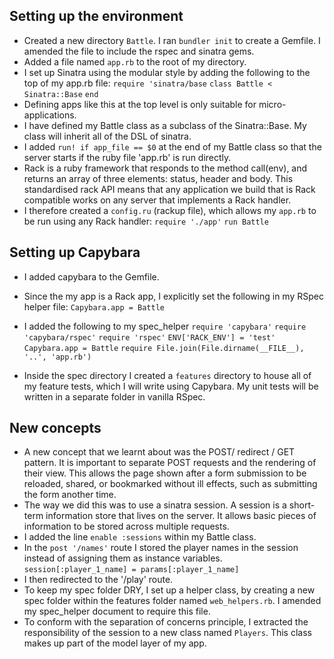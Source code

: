 ## Setting up the environment

 - Created a new directory `Battle`. I ran `bundler init` to create a Gemfile. I amended the file to include the rspec and sinatra gems.
 - Added a file named `app.rb` to the root of my directory. 
 - I set up Sinatra using the modular style by adding the following to the top of my app.rb file:
	 `require 'sinatra/base`
	 `class Battle < Sinatra::Base`
	  `end`
 - Defining apps like this at the top level is only suitable for micro-applications.
 - I have defined my Battle class as a subclass of the Sinatra::Base. My class will inherit all of the DSL of sinatra. 
 - I added `run! if app_file == $0` at the end of my Battle class so that the server starts if the ruby file 'app.rb' is run directly.
 - Rack is a ruby framework that responds to the method call(env), and returns an array of three elements: status, header and body. This standardised rack API means that any application we build that is Rack compatible works on any server that implements a Rack handler. 
 - I therefore created a `config.ru` (rackup file), which allows my `app.rb` to be run using any Rack handler:
`require './app'`
`run Battle`

## Setting up Capybara

 - I added capybara to the Gemfile. 
 - Since the my app is a Rack app, I explicitly set the following in my RSpec helper file:
 `Capybara.app = Battle`
 - I added the following to my spec_helper
 `require 'capybara'`
 `require 'capybara/rspec'`
 `require 'rspec'`
 `ENV['RACK_ENV'] = 'test'`
 `Capybara.app = Battle`
 `require File.join(File.dirname(__FILE__), '..', 'app.rb')`
 
 - Inside the spec directory I created a `features` directory to house all of my feature tests, which I will write using Capybara. My unit tests will be written in a separate folder in vanilla RSpec. 

 ## New concepts
 
 - A new concept that we learnt about was the POST/ redirect / GET pattern. It is important to separate POST requests and the rendering of their view. This allows the page shown after a form submission to be reloaded, shared, or bookmarked without ill effects, such as submitting the form another time. 
 - The way we did this was to use a sinatra session. A session is a short-term information store that lives on the server. It allows basic pieces of information to be stored across multiple requests. 
 - I added the line `enable :sessions` within my Battle class. 
 - In the `post '/names'` route I stored the player names in the session instead of assigning them as instance variables. 
	 `session[:player_1_name] = params[:player_1_name]`
 - I then redirected to the '/play' route.
 - To keep my spec folder DRY, I set up a helper class, by creating a new spec folder within the features folder named `web_helpers.rb`. I amended my spec_helper document to require this file. 
 - To conform with the separation of concerns principle, I  extracted the responsibility of the session to a new class named `Players`. This class makes up part of the model layer of my app. 
